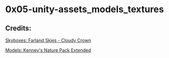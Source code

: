 # 0x05-unity-assets_models_textures

## Credits: 

[Skyboxes: Farland Skies - Cloudy Crown](https://assetstore.unity.com/packages/2d/textures-materials/sky/farland-skies-cloudy-crown-60004)

[Models: Kenney's Nature Pack Extended](https://www.kenney.nl/assets/nature-pack-extended) 